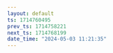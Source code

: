 ```yaml
---
layout: default
ts: 1714760495
prev_ts: 1714758221
next_ts: 1714768199
date_time: "2024-05-03 11:21:35"
---
```

